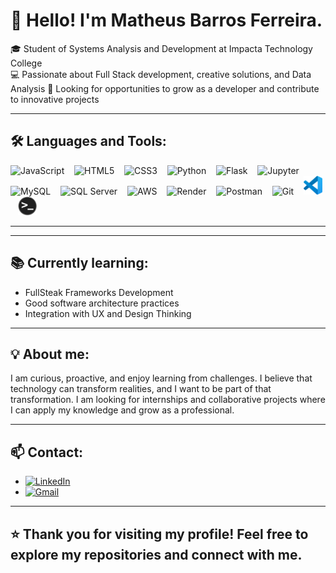 <h1 align="left">👋 Hello! I'm Matheus Barros Ferreira.</h1>

🎓 Student of Systems Analysis and Development at Impacta Technology College  
💻 Passionate about Full Stack development, creative solutions, and Data Analysis
🚀 Looking for opportunities to grow as a developer and contribute to innovative projects

---

## 🛠️ Languages and Tools:
<img src="https://cdn.jsdelivr.net/gh/devicons/devicon/icons/javascript/javascript-original.svg" title="JavaScript" width="30"/> &nbsp;&nbsp;
<img src="https://cdn.jsdelivr.net/gh/devicons/devicon/icons/html5/html5-original.svg" title="HTML5" width="30"/> &nbsp;&nbsp;
<img src="https://cdn.jsdelivr.net/gh/devicons/devicon/icons/css3/css3-original.svg" title="CSS3" width="30"/> &nbsp;&nbsp;
<img src="https://cdn.jsdelivr.net/gh/devicons/devicon/icons/python/python-original.svg" title="Python" width="30"/> &nbsp;&nbsp;
<img src="https://cdn.jsdelivr.net/gh/devicons/devicon/icons/flask/flask-original.svg" title="Flask" width="30"/> &nbsp;&nbsp;
<img src="https://cdn.jsdelivr.net/gh/devicons/devicon/icons/jupyter/jupyter-original.svg" title="Jupyter" width="30"/> &nbsp;&nbsp;
<img src="https://cdn.jsdelivr.net/gh/devicons/devicon/icons/mysql/mysql-original.svg" title="MySQL" width="30"/> &nbsp;&nbsp;
<img src="https://cdn.jsdelivr.net/gh/devicons/devicon/icons/microsoftsqlserver/microsoftsqlserver-plain.svg" title="SQL Server" width="30"/> &nbsp;&nbsp;
<img src="https://cdn.jsdelivr.net/gh/devicons/devicon/icons/amazonwebservices/amazonwebservices-original-wordmark.svg" title="AWS" width="30"/> &nbsp;&nbsp;
<img src="https://pbs.twimg.com/profile_images/1735429515541938176/zOO1N7Su_400x400.jpg" title="Render" width="30"/> &nbsp;&nbsp;
<img src="https://cdn.jsdelivr.net/gh/devicons/devicon/icons/postman/postman-original.svg" title="Postman" width="30"/> &nbsp;&nbsp;
<img src="https://cdn.jsdelivr.net/gh/devicons/devicon/icons/git/git-original.svg" title="Git" width="30"/> &nbsp;&nbsp;
<img src="https://raw.githubusercontent.com/devicons/devicon/master/icons/vscode/vscode-original.svg" title="VS Code" width="30"/> &nbsp;&nbsp;
<img src="https://raw.githubusercontent.com/github/explore/80688e429a7d4ef2fca1e82350fe8e3517d3494d/topics/terminal/terminal.png" title="Terminal" width="30"/>
<hr>



---

## 📚  Currently learning:

- FullSteak Frameworks Development
- Good software architecture practices  
- Integration with UX and Design Thinking

---

## 💡 About me:

I am curious, proactive, and enjoy learning from challenges. I believe that technology can transform realities, and I want to be part of that transformation. I am looking for internships and collaborative projects where I can apply my knowledge and grow as a professional.

---

## 📫 Contact:

- [![LinkedIn](https://img.shields.io/badge/linkedin-%230077B5.svg?style=for-the-badge&logo=linkedin&logoColor=white)](https://www.linkedin.com/in/matheus-ferreira-273a42224) &nbsp;
- [![Gmail](https://img.shields.io/badge/Gmail-D14836?style=for-the-badge&logo=gmail&logoColor=white)](https://mail.google.com/mail/?view=cm&fs=1&to=matheusbferreira31@gmail.com)

---

## ⭐ Thank you for visiting my profile! Feel free to explore my repositories and connect with me.
